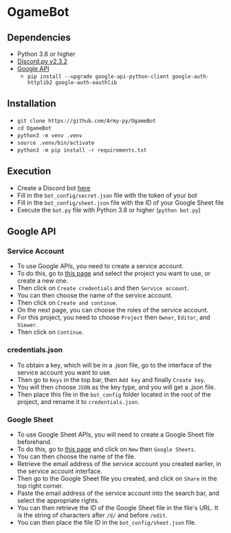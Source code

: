 # OgameBot

## Dependencies
- Python 3.8 or higher
- [Discord.py v2.3.2](https://discordpy.readthedocs.io/en/stable/)
- [Google API](https://developers.google.com/sheets/api/quickstart/python)
    - `pip install --upgrade google-api-python-client google-auth-httplib2 google-auth-oauthlib`


## Installation
- `git clone https://github.com/Army-py/OgameBot`
- `cd OgameBot`
- `python3 -m venv .venv`
- `source .venv/bin/activate`
- `python3 -m pip install -r requirements.txt`


## Execution
- Create a Discord bot [here](https://discord.com/developers/applications)
- Fill in the `bot_config/secret.json` file with the token of your bot
- Fill in the `bot_config/sheet.json` file with the ID of your Google Sheet file
- Execute the `bot.py` file with Python 3.8 or higher (`python bot.py`)

## Google API

### Service Account
- To use Google APIs, you need to create a service account.
- To do this, go to [this page](https://console.cloud.google.com/iam-admin/serviceaccounts) and select the project you want to use, or create a new one.
- Then click on `Create credentials` and then `Service account`.
- You can then choose the name of the service account.
- Then click on `Create and continue`.
- On the next page, you can choose the roles of the service account.
- For this project, you need to choose `Project` then `Owner`, `Editor`, and `Viewer`.
- Then click on `Continue`.


### credentials.json
- To obtain a key, which will be in a .json file, go to the interface of the service account you want to use.
- Then go to `Keys` in the top bar, then `Add key` and finally `Create key`.
- You will then choose `JSON` as the key type, and you will get a .json file.
- Then place this file in the `bot_config` folder located in the root of the project, and rename it to `credentials.json`.


### Google Sheet
- To use Google Sheet APIs, you will need to create a Google Sheet file beforehand.
- To do this, go to [this page](https://docs.google.com/spreadsheets/u/0/) and click on `New` then `Google Sheets`.
- You can then choose the name of the file.
- Retrieve the email address of the service account you created earlier, in the service account interface.
- Then go to the Google Sheet file you created, and click on `Share` in the top right corner.
- Paste the email address of the service account into the search bar, and select the appropriate rights.
- You can then retrieve the ID of the Google Sheet file in the file's URL. It is the string of characters after `/d/` and before `/edit`.
- You can then place the file ID in the `bot_config/sheet.json` file.

